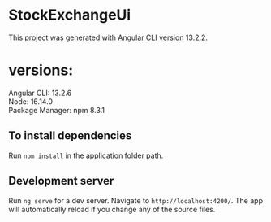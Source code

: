# StockExchangeUi

This project was generated with [Angular CLI](https://github.com/angular/angular-cli) version 13.2.2.

# versions:
 Angular CLI: 13.2.6  
 Node: 16.14.0  
 Package Manager: npm 8.3.1

## To install dependencies

Run `npm install` in the application folder path.

## Development server

Run `ng serve` for a dev server. Navigate to `http://localhost:4200/`. The app will automatically reload if you change any of the source files.

